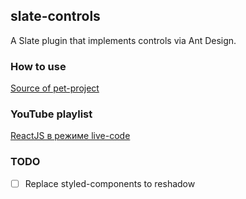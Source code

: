 ## slate-controls

A Slate plugin that implements controls via Ant Design.

### How to use

[Source of pet-project](https://github.com/comerc/minsk4/blob/master/src/components/Editor/Editor.tsx)

### YouTube playlist

[ReactJS в режиме live-code](https://www.youtube.com/playlist?list=PLMAOL6NXxmshAD1SxMElU1cWPfqvBnxQG)

### TODO

- [ ] Replace styled-components to reshadow
